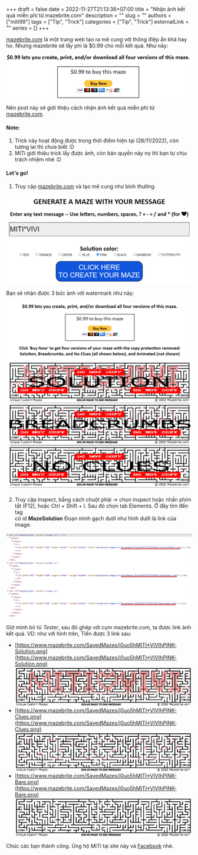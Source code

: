 +++ 
draft = false
date = 2022-11-27T21:13:36+07:00
title = "Nhận ảnh kết quả miễn phí từ mazebrite.com"
description = ""
slug = ""
authors = ["miti99"]
tags = ["Tip", "Trick"]
categories = ["Tip", "Trick"]
externalLink = ""
series = []
+++

[mazebrite.com](https://mazebrite.com/) là một trang web tạo ra mê cung với thông điệp ẩn khá hay ho. Nhưng mazebrite sẽ lấy phí là $0.99 cho mỗi kết quả. Như này:

![Mazebrite tính phí](images/1.png)

Nên post này sẽ giới thiệu cách nhận ảnh kết quả miễn phí từ [mazebrite.com](https://mazebrite.com/).

#### Note:
1. Trick này hoạt động được trong thời điểm hiện tại (28/11/2022), còn tương lai thì chưa biết :D
2. MiTi giới thiệu trick lấy được ảnh, còn bản quyền này nọ thì bạn tự chịu trách nhiệm nhé :D

#### Let's go!

1. Truy cập [mazebrite.com](https://mazebrite.com/) và tạo mê cung như bình thường.

![Tạo mê cung](images/2.png)

Bạn sẽ nhận được 3 bức ảnh với watermark như này:

![Kết quả với watermark](images/3.png)

2. Truy cập Inspect, bằng cách chuột phải -> chọn Inspect hoặc nhấn phím tắt (F12), hoặc Ctrl + Shift + I. Sau đó chọn tab Elements. Ở đây tìm đến tag <div> có id __MazeSolution__ Đoạn mình gạch dưới như hình dưới là link của image.

![Inspect](images/4.png)

Giờ mình bỏ từ _Tester_, sau đó ghép với cụm mazebrite.com, ta được link ảnh kết quả. VD: như với hình trên, Tiến được 3 link sau:
- [https://www.mazebrite.com/SavedMazes/j0uo5hMITI*VIVIhPINK-Solution.png](https://www.mazebrite.com/SavedMazes/j0uo5hMITI*VIVIhPINK-Solution.png)
![Kết quả 1](images/5.png)
- [https://www.mazebrite.com/SavedMazes/j0uo5hMITI*VIVIhPINK-Clues.png](https://www.mazebrite.com/SavedMazes/j0uo5hMITI*VIVIhPINK-Clues.png)
![Kết quả 2](images/6.png)
- [https://www.mazebrite.com/SavedMazes/j0uo5hMITI*VIVIhPINK-Bare.png](https://www.mazebrite.com/SavedMazes/j0uo5hMITI*VIVIhPINK-Bare.png)
![Kết quả 3](images/7.png)

Chúc các bạn thành công. Ủng hộ MiTi tại site này và [Facebook](https://www.facebook.com/tiennm99) nhé.
